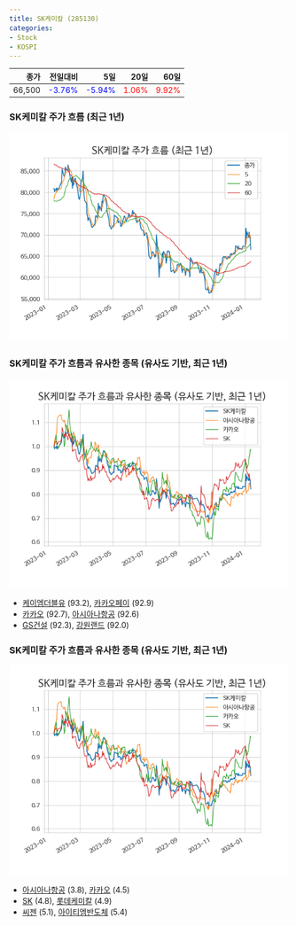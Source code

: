 ```yaml
---
title: SK케미칼 (285130)
categories:
- Stock
- KOSPI
---
```


|종가|전일대비|5일|20일|60일|
|---:|-------:|--:|---:|---:|
|66,500|<span style="color: blue">-3.76%</span>|<span style="color: blue">-5.94%</span>|<span style="color: red">1.06%</span>|<span style="color: red">9.92%</span>|

<!-- more -->
### SK케미칼 주가 흐름 (최근 1년)
![285130](/assets/images/stock/285130.png)


### SK케미칼 주가 흐름과 유사한 종목 (유사도 기반, 최근 1년)
![285130](/assets/images/stock/285130_sim.png)

- [케이엠더블유](/032500/) (93.2), [카카오페이](/377300/) (92.9)
- [카카오](/035720/) (92.7), [아시아나항공](/020560/) (92.6)
- [GS건설](/006360/) (92.3), [강원랜드](/035250/) (92.0)


### SK케미칼 주가 흐름과 유사한 종목 (유사도 기반, 최근 1년)
![285130](/assets/images/stock/285130_sim.png)

- [아시아나항공](/020560/) (3.8), [카카오](/035720/) (4.5)
- [SK](/034730/) (4.8), [롯데케미칼](/011170/) (4.9)
- [씨젠](/096530/) (5.1), [아이티엠반도체](/084850/) (5.4)